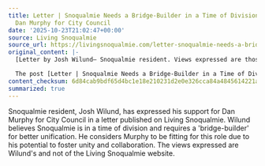 ```yaml
---
title: Letter | Snoqualmie Needs a Bridge-Builder in a Time of Division — For Me it’s
  Dan Murphy for City Council
date: '2025-10-23T21:02:47+00:00'
source: Living Snoqualmie
source_url: https://livingsnoqualmie.com/letter-snoqualmie-needs-a-bridge-builder-in-a-time-of-division-for-me-its-dan-murphy-for-city-council/?utm_source=rss&utm_medium=rss&utm_campaign=letter-snoqualmie-needs-a-bridge-builder-in-a-time-of-division-for-me-its-dan-murphy-for-city-council
original_content: |-
  [Letter by Josh Wilund– Snoqualmie resident. Views expressed are those of the author, not the Living Snoqualmie website. You may submit letters of support for your candidate to&nbsp;info@livingsnoqualmie.com.] Snoqualmie has […]

  The post [Letter | Snoqualmie Needs a Bridge-Builder in a Time of Division — For Me it’s Dan Murphy for City Council](https://livingsnoqualmie.com/letter-snoqualmie-needs-a-bridge-builder-in-a-time-of-division-for-me-its-dan-murphy-for-city-council/) appeared first on [Living Snoqualmie](https://livingsnoqualmie.com).
content_checksum: 6d84cab9bdf65d4bc1e18e210231d2e0e326cca84a4845614221a6186f714603
summarized: true
---
```


Snoqualmie resident, Josh Wilund, has expressed his support for Dan Murphy for City Council in a letter published on Living Snoqualmie. Wilund believes Snoqualmie is in a time of division and requires a 'bridge-builder' for better unification. He considers Murphy to be fitting for this role due to his potential to foster unity and collaboration. The views expressed are Wilund's and not of the Living Snoqualmie website.
